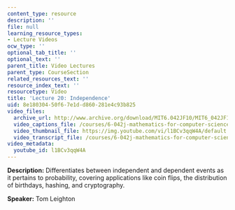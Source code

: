```yaml
---
content_type: resource
description: ''
file: null
learning_resource_types:
- Lecture Videos
ocw_type: ''
optional_tab_title: ''
optional_text: ''
parent_title: Video Lectures
parent_type: CourseSection
related_resources_text: ''
resource_index_text: ''
resourcetype: Video
title: 'Lecture 20: Independence'
uid: 8e180304-50f6-7e1d-d860-281e4c93b825
video_files:
  archive_url: http://www.archive.org/download/MIT6.042JF10/MIT6_042JF10_lec20_300k.mp4
  video_captions_file: /courses/6-042j-mathematics-for-computer-science-fall-2010/be0ffd23101d59c78fca79c7a58b2f76_l1BCv3qqW4A.vtt
  video_thumbnail_file: https://img.youtube.com/vi/l1BCv3qqW4A/default.jpg
  video_transcript_file: /courses/6-042j-mathematics-for-computer-science-fall-2010/6388bd9f7ac0cad66c505d5f76c4ffef_l1BCv3qqW4A.pdf
video_metadata:
  youtube_id: l1BCv3qqW4A
---
```


**Description:** Differentiates between independent and dependent events as it pertains to probability, covering applications like coin flips, the distribution of birthdays, hashing, and cryptography.

**Speaker:** Tom Leighton